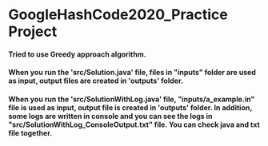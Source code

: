 # GoogleHashCode2020_Practice Project

#### Tried to use Greedy approach algorithm.

#### When you run the 'src/Solution.java' file, files in "inputs" folder are used as input, output files are created in 'outputs' folder.

#### When you run the 'src/SolutionWithLog.java' file, "inputs/a_example.in" file is used as input, output file is created in 'outputs' folder. In addition, some logs are written in console and you can see the logs in "src/SolutionWithLog_ConsoleOutput.txt" file. You can check java and txt file together.
